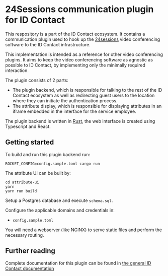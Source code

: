 # 24Sessions communication plugin for ID Contact

This respository is a part of the ID Contact ecosystem. It contains a communication plugin used to hook up the
[24sessions](https://www.24sessions.com/) video conferencing software to the ID Contact infrastructure.

This implementation is intended as a reference for other video conferencing plugins. It aims to keep the
video conferencing software as agnostic as possible to ID Contact, by implementing only the minimally required interaction.

The plugin consists of 2 parts:

- The plugin backend, which is responsible for talking to the rest of the ID Contact ecosystem as well as redirecting guest users to the location where they can initiate the authentication process.
- The attribute display, which is responsible for displaying attributes in an iframe embedded in the interface for the service employee.

The plugin backend is written in [Rust](https://www.rust-lang.org/), the web interface is created using Typescript and React.

## Getting started

To build and run this plugin backend run:
```
ROCKET_CONFIG=config.sample.toml cargo run
```

The attribute UI can be built by:
```
cd attribute-ui
yarn
yarn run build
```

Setup a Postgres database and execute `schema.sql`.

Configure the applicable domains and credentials in:

- `config.sample.toml`

You will need a webserver (like NGINX) to serve static files and perform the necessary routing. 

## Further reading

Complete documentation for this plugin can be found in [the general ID Contact documentation](https://docs.idcontact.nl)
